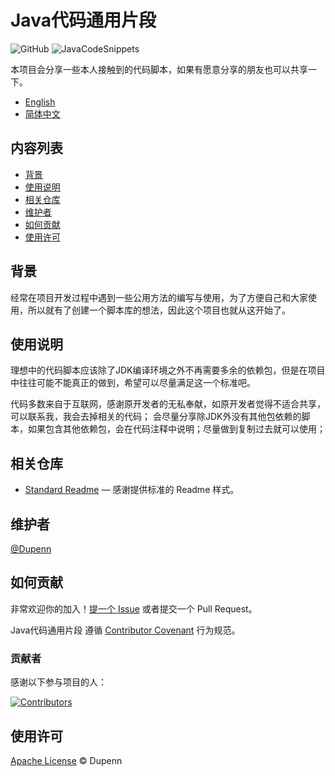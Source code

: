 # Java代码通用片段

![GitHub](https://img.shields.io/github/license/Dupenn/JavaCodeSnippets)
![JavaCodeSnippets](https://img.shields.io/badge/JavaCodeSnippets-v0.1-brightgreen)
<!-- ![GitHub followers](https://img.shields.io/github/followers/Dupenn.svg) -->
<!-- ![GitHub forks](https://img.shields.io/github/forks/Dupenn/JavaCodeSnippets.svg) -->
<!-- ![GitHub stars](https://img.shields.io/github/stars/Dupenn/JavaCodeSnippets.svg) -->
<!-- ![GitHub watchers](https://img.shields.io/github/watchers/Dupenn/JavaCodeSnippets.svg) -->

本项目会分享一些本人接触到的代码脚本，如果有愿意分享的朋友也可以共享一下。

- [English](README.md)
- [简体中文](README.zh_CN.md)

## 内容列表

- [背景](#背景)
- [使用说明](#使用说明)
- [相关仓库](#相关仓库)
- [维护者](#维护者)
- [如何贡献](#如何贡献)
- [使用许可](#使用许可)

## 背景

经常在项目开发过程中遇到一些公用方法的编写与使用，为了方便自己和大家使用，所以就有了创建一个脚本库的想法，因此这个项目也就从这开始了。

## 使用说明

理想中的代码脚本应该除了JDK编译环境之外不再需要多余的依赖包，但是在项目中往往可能不能真正的做到，希望可以尽量满足这一个标准吧。

代码多数来自于互联网，感谢原开发者的无私奉献，如原开发者觉得不适合共享，可以联系我，我会去掉相关的代码；
会尽量分享除JDK外没有其他包依赖的脚本，如果包含其他依赖包，会在代码注释中说明；尽量做到复制过去就可以使用；

## 相关仓库

- [Standard Readme](https://github.com/RichardLitt/standard-readme) — 感谢提供标准的 Readme 样式。

## 维护者

[@Dupenn](https://github.com/Dupenn)

## 如何贡献

非常欢迎你的加入！[提一个 Issue](https://github.com/Dupenn/JavaCodeSnippets/issues/new) 或者提交一个 Pull Request。

Java代码通用片段 遵循 [Contributor Covenant](http://contributor-covenant.org/version/1/3/0/) 行为规范。

### 贡献者

感谢以下参与项目的人：

<a href="https://github.com/Dupenn/JavaCodeSnippets/graphs/contributors">
  <img src="https://contrib.rocks/image?repo=Dupenn/JavaCodeSnippets" alt="Contributors" />
</a>

## 使用许可

[Apache License](LICENSE) © Dupenn
